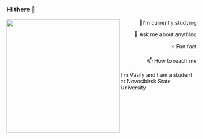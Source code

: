 ### Hi there 👋
<div id="header" align="right">

<img src="https://media.giphy.com/media/ToMjGpyHdJiioVfdtK0/giphy.gif" align="left" width="300" height="300"/>
<p> 🌱I’m currently studying </p>
<p> 💬 Ask me about anything </p>
<p> ⚡ Fun fact </p>
<p> 📫 How to reach me </p>

</div>

I'm Vasily and I am a student at Novosibirsk State University





